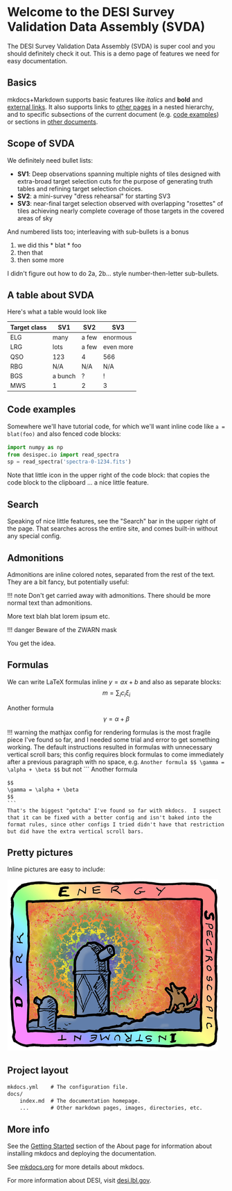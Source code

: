 # Welcome to the DESI Survey Validation Data Assembly (SVDA)

The DESI Survey Validation Data Assembly (SVDA) is super cool and you should
definitely check it out.  This is a demo page of features we need for easy
documentation.

## Basics

mkdocs+Markdown supports basic features like *italics* and **bold**
and [external links](https://www.mkdocs.org).  It also supports links to
[other pages](about.md) in a nested hierarchy, and to specific subsections
of the current document (e.g. [code examples](#code-examples)) or
sections in [other documents](about.md#getting-started).

## Scope of SVDA

We definitely need bullet lists:

  * **SV1**: Deep observations spanning multiple nights of tiles designed
    with extra-broad target selection cuts for the purpose of generating
    truth tables and refining target selection choices.
  * **SV2**: a mini-survey "dress rehearsal" for starting SV3
  * **SV3**: near-final target selection observed with overlapping "rosettes"
    of tiles achieving nearly complete coverage of those targets in the
    covered areas of sky

And numbered lists too; interleaving with sub-bullets is a bonus

  1. we did this
    * blat
    * foo
  2. then that
  3. then some more
  
I didn't figure out how to do 2a, 2b... style number-then-letter sub-bullets.

## A table about SVDA

Here's what a table would look like

| Target class | SV1 | SV2 | SV3 |
| ------- | ---- | --- | --- |
| ELG     | many | a few | enormous |
| LRG     | lots | a few | even more |
| QSO     | 123  | 4 | 566 |
| RBG     | N/A  | N/A | N/A |
| BGS     | a bunch | ? | ! |
| MWS     | 1 | 2 | 3 |

## Code examples

Somewhere we'll have tutorial code, for which we'll want
inline code like `a = blat(foo)` and also fenced code blocks:

``` python
import numpy as np
from desispec.io import read_spectra
sp = read_spectra('spectra-0-1234.fits')
```

Note that little icon in the upper right of the code block:
that copies the code block to the clipboard ... a nice little feature.

## Search

Speaking of nice little features, see the "Search" bar in the upper right
of the page.  That searches across the entire site, and comes built-in
without any special config.

## Admonitions

Admonitions are inline colored notes, separated from the rest of the text.  They are a bit fancy, but potentially useful:

!!! note
    Don't get carried away with admonitions.  There should be more normal
    text than admonitions.
    
More text blah blat lorem ipsum etc.

!!! danger
    Beware of the ZWARN mask
    
You get the idea.

## Formulas

We can write LaTeX formulas inline $y = ax + b$ and also as separate blocks:
$$
m = \sum_i c_i \xi_i
$$


Another formula
$$
\gamma = \alpha + \beta
$$

!!! warning
    the mathjax config for rendering formulas is the most fragile piece
    I've found so far, and I needed some trial and error to get something
    working.  The default instructions resulted in formulas with unnecessary
    vertical scroll bars; this config requires block formulas to come
    immediately after a previous paragraph with no space, e.g.
    ```
    Another formula
    $$
    \gamma = \alpha + \beta
    $$
    ```
    but not
    ```
    Another formula

    $$
    \gamma = \alpha + \beta
    $$
    ```
    That's the biggest "gotcha" I've found so far with mkdocs.  I suspect
    that it can be fixed with a better config and isn't baked into the
    format rules, since other configs I tried didn't have that restriction
    but did have the extra vertical scroll bars.


## Pretty pictures

Inline pictures are easy to include:

![DESI Logo](img/desilogo.jpg)

## Project layout

    mkdocs.yml    # The configuration file.
    docs/
        index.md  # The documentation homepage.
        ...       # Other markdown pages, images, directories, etc.

## More info

See the [Getting Started](about.md#getting-started) section of the About page
for information about installing mkdocs and deploying the documentation.

See [mkdocs.org](https://mkdocs.org) for more details about mkdocs.

For more information about DESI, visit [desi.lbl.gov](https://desi.lbl.gov).
